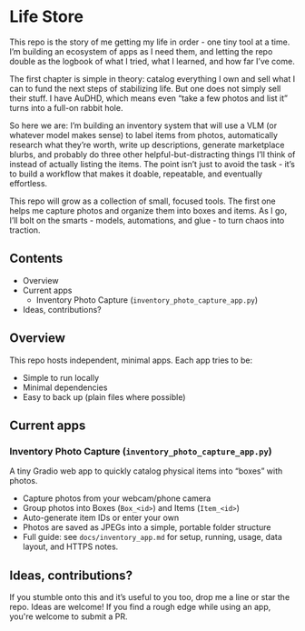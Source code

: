 # Life Store

This repo is the story of me getting my life in order - one tiny tool at a time. I’m building an ecosystem of apps as I need them, and letting the repo double as the logbook of what I tried, what I learned, and how far I’ve come.

The first chapter is simple in theory: catalog everything I own and sell what I can to fund the next steps of stabilizing life. But one does not simply sell their stuff. I have AuDHD, which means even “take a few photos and list it” turns into a full-on rabbit hole.

So here we are: I’m building an inventory system that will use a VLM (or whatever model makes sense) to label items from photos, automatically research what they’re worth, write up descriptions, generate marketplace blurbs, and probably do three other helpful-but-distracting things I’ll think of instead of actually listing the items. The point isn’t just to avoid the task - it’s to build a workflow that makes it doable, repeatable, and eventually effortless.

This repo will grow as a collection of small, focused tools. The first one helps me capture photos and organize them into boxes and items. As I go, I’ll bolt on the smarts - models, automations, and glue - to turn chaos into traction.

## Contents

- Overview
- Current apps
  - Inventory Photo Capture (`inventory_photo_capture_app.py`)
- Ideas, contributions?

## Overview

This repo hosts independent, minimal apps. Each app tries to be:

- Simple to run locally
- Minimal dependencies
- Easy to back up (plain files where possible)

## Current apps

### Inventory Photo Capture (`inventory_photo_capture_app.py`)

A tiny Gradio web app to quickly catalog physical items into “boxes” with photos.

- Capture photos from your webcam/phone camera
- Group photos into Boxes (`Box_<id>`) and Items (`Item_<id>`)
- Auto-generate item IDs or enter your own
- Photos are saved as JPEGs into a simple, portable folder structure
- Full guide: see `docs/inventory_app.md` for setup, running, usage, data layout, and HTTPS notes.

## Ideas, contributions?

If you stumble onto this and it’s useful to you too, drop me a line or star the repo. Ideas are welcome! If you find a rough edge while using an app, you're welcome to submit a PR.
